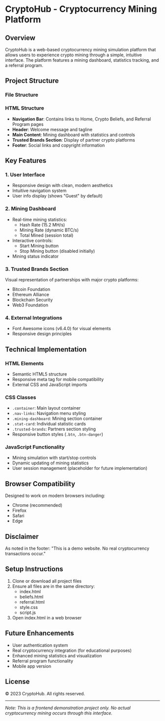 # CryptoHub - Cryptocurrency Mining Platform

## Overview
CryptoHub is a web-based cryptocurrency mining simulation platform that allows users to experience crypto mining through a simple, intuitive interface. The platform features a mining dashboard, statistics tracking, and a referral program.

## Project Structure

### File Structure

### HTML Structure
- **Navigation Bar**: Contains links to Home, Crypto Beliefs, and Referral Program pages
- **Header**: Welcome message and tagline
- **Main Content**: Mining dashboard with statistics and controls
- **Trusted Brands Section**: Display of partner crypto platforms
- **Footer**: Social links and copyright information

## Key Features

### 1. User Interface
- Responsive design with clean, modern aesthetics
- Intuitive navigation system
- User info display (shows "Guest" by default)

### 2. Mining Dashboard
- Real-time mining statistics:
  - Hash Rate (15.2 MH/s)
  - Mining Rate (dynamic BTC/s)
  - Total Mined (session total)
- Interactive controls:
  - Start Mining button
  - Stop Mining button (disabled initially)
- Mining status indicator

### 3. Trusted Brands Section
Visual representation of partnerships with major crypto platforms:
- Bitcoin Foundation
- Ethereum Alliance
- Blockchain Security
- Web3 Foundation

### 4. External Integrations
- Font Awesome icons (v6.4.0) for visual elements
- Responsive design principles

## Technical Implementation

### HTML Elements
- Semantic HTML5 structure
- Responsive meta tag for mobile compatibility
- External CSS and JavaScript imports

### CSS Classes
- `.container`: Main layout container
- `.nav-links`: Navigation menu styling
- `.mining-dashboard`: Mining section container
- `.stat-card`: Individual statistic cards
- `.trusted-brands`: Partners section styling
- Responsive button styles (`.btn`, `.btn-danger`)

### JavaScript Functionality
- Mining simulation with start/stop controls
- Dynamic updating of mining statistics
- User session management (placeholder for future implementation)

## Browser Compatibility
Designed to work on modern browsers including:
- Chrome (recommended)
- Firefox
- Safari
- Edge

## Disclaimer
As noted in the footer: "This is a demo website. No real cryptocurrency transactions occur."

## Setup Instructions
1. Clone or download all project files
2. Ensure all files are in the same directory:
   - index.html
   - beliefs.html
   - referral.html
   - style.css
   - script.js
3. Open index.html in a web browser

## Future Enhancements
- User authentication system
- Real cryptocurrency integration (for educational purposes)
- Enhanced mining statistics and visualization
- Referral program functionality
- Mobile app version

## License
© 2023 CryptoHub. All rights reserved.

---

*Note: This is a frontend demonstration project only. No actual cryptocurrency mining occurs through this interface.*
